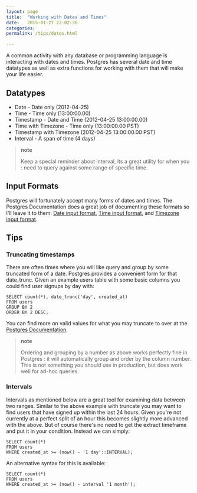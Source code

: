 ```yaml
---
layout: page
title:  "Working with Dates and Times"
date:   2015-01-27 22:02:36
categories:
permalink: /tips/dates.html

---
```


A common activity with any database or programming language is interacting with dates and times. Postgres has several date and time datatypes as well as extra functions for working with them that will make your life easier.

Datatypes
---------

-   Date - Date only (2012-04-25)
-   Time - Time only (13:00:00.00)
-   Timestamp - Date and Time (2012-04-25 13:00:00.00)
-   Time with Timezone - Time only (13:00:00.00 PST)
-   Timestamp with Timezone (2012-04-25 13:00:00.00 PST)
-   Interval - A span of time (4 days)

> **note**
>
> Keep a special reminder about interval, its a great utility for when you
> :   need to query against some range of specific time.
>

Input Formats
-------------

Postgres will fortunately accept many forms of dates and times. The Postgres Documentation does a great job of documenting these formats so I'll leave it to them: [Date input format](http://www.postgresql.org/docs/9.1/static/datatype-datetime.html#DATATYPE-DATETIME-DATE-TABLE), [Time input format](http://www.postgresql.org/docs/9.1/static/datatype-datetime.html#DATATYPE-DATETIME-TIME-TABLE), and [Timezone input format](http://www.postgresql.org/docs/9.1/static/datatype-datetime.html#DATATYPE-TIMEZONE-TABLE).

Tips
----

### Truncating timestamps

There are often times where you will like query and group by some truncated form of a date. Postgres provides a convenient form for that date_trunc. Given an example users table with some basic columns you could find user signups by day with:

    SELECT count(*), date_trunc('day', created_at)
    FROM users
    GROUP BY 2
    ORDER BY 2 DESC;


You can find more on valid values for what you may truncate to over at the [Postgres Documentation](http://www.postgresql.org/docs/8.1/static/functions-datetime.html#FUNCTIONS-DATETIME-TRUNC).

> **note**
>
> Ordering and grouping by a number as above works perfectly fine in Postgres
> :   it will automatically group and order by the column number. This
>     is not something you should use in production, but does work well
>     for ad-hoc queries.
>

### Intervals

Intervals as mentioned below are a great tool for examining data between two ranges. Similar to the above example with truncate you may want to find users that have signed up within the last 24 hours. Given you're not currently at a perfect split of an hour this becomes slightly more
advanced with the above. But of course there's no need to get the extract timeframe and put it in your condition. Instead we can simply:

    SELECT count(*)
    FROM users
    WHERE created_at >= (now() - '1 day'::INTERVAL);


An alternative syntax for this is available:

    SELECT count(*)
    FROM users
    WHERE created_at >= (now() - interval '1 month');
